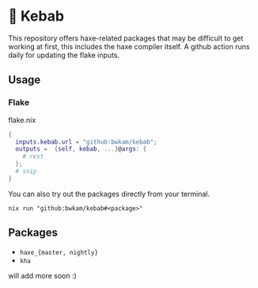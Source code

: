 # 🍢 Kebab
This repository offers haxe-related packages that may be difficult to get working at first, this includes the haxe compiler itself. A github action runs daily for updating the flake inputs.
## Usage
### Flake
flake.nix
```nix
{
  inputs.kebab.url = "github:bwkam/kebab";
  outputs =  {self, kebab, ...}@args: {
    # rest
  };
  # snip
}
```
You can also try out the packages directly from your terminal.
```
nix run "github:bwkam/kebab#<package>"
```
## Packages
* `haxe_{master, nightly}`
* `kha`

will add more soon :) 
